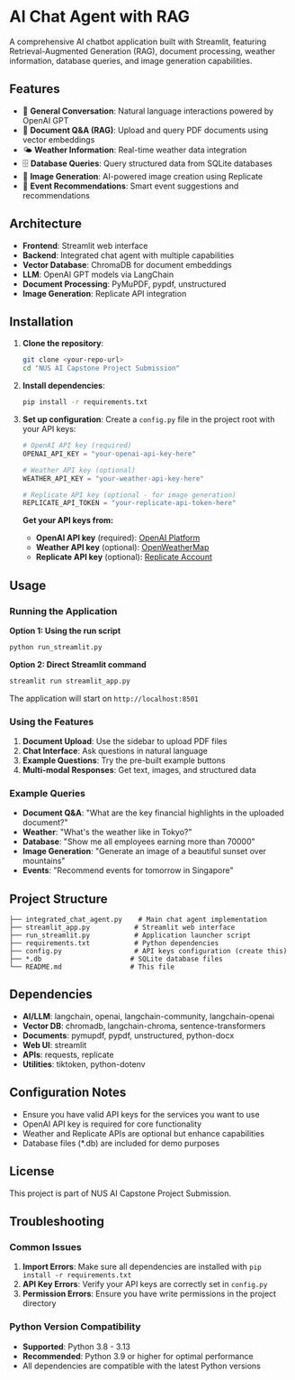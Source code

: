 # AI Chat Agent with RAG

A comprehensive AI chatbot application built with Streamlit, featuring Retrieval-Augmented Generation (RAG), document processing, weather information, database queries, and image generation capabilities.

## Features

- 💬 **General Conversation**: Natural language interactions powered by OpenAI GPT
- 📄 **Document Q&A (RAG)**: Upload and query PDF documents using vector embeddings
- 🌤️ **Weather Information**: Real-time weather data integration
- 🗄️ **Database Queries**: Query structured data from SQLite databases
- 🎨 **Image Generation**: AI-powered image creation using Replicate
- 🎯 **Event Recommendations**: Smart event suggestions and recommendations

## Architecture

- **Frontend**: Streamlit web interface
- **Backend**: Integrated chat agent with multiple capabilities
- **Vector Database**: ChromaDB for document embeddings
- **LLM**: OpenAI GPT models via LangChain
- **Document Processing**: PyMuPDF, pypdf, unstructured
- **Image Generation**: Replicate API integration

## Installation

1. **Clone the repository**:
   ```bash
   git clone <your-repo-url>
   cd "NUS AI Capstone Project Submission"
   ```

2. **Install dependencies**:
   ```bash
   pip install -r requirements.txt
   ```

3. **Set up configuration**:
   Create a `config.py` file in the project root with your API keys:
   ```python
   # OpenAI API key (required)
   OPENAI_API_KEY = "your-openai-api-key-here"
   
   # Weather API key (optional)
   WEATHER_API_KEY = "your-weather-api-key-here"
   
   # Replicate API key (optional - for image generation)
   REPLICATE_API_TOKEN = "your-replicate-api-token-here"
   ```
   
   **Get your API keys from:**
   - **OpenAI API key** (required): [OpenAI Platform](https://platform.openai.com/api-keys)
   - **Weather API key** (optional): [OpenWeatherMap](https://openweathermap.org/api)
   - **Replicate API key** (optional): [Replicate Account](https://replicate.com/account)

## Usage

### Running the Application

**Option 1: Using the run script**
```bash
python run_streamlit.py
```

**Option 2: Direct Streamlit command**
```bash
streamlit run streamlit_app.py
```

The application will start on `http://localhost:8501`

### Using the Features

1. **Document Upload**: Use the sidebar to upload PDF files
2. **Chat Interface**: Ask questions in natural language
3. **Example Questions**: Try the pre-built example buttons
4. **Multi-modal Responses**: Get text, images, and structured data

### Example Queries

- **Document Q&A**: "What are the key financial highlights in the uploaded document?"
- **Weather**: "What's the weather like in Tokyo?"
- **Database**: "Show me all employees earning more than 70000"
- **Image Generation**: "Generate an image of a beautiful sunset over mountains"
- **Events**: "Recommend events for tomorrow in Singapore"

## Project Structure

```
├── integrated_chat_agent.py    # Main chat agent implementation
├── streamlit_app.py           # Streamlit web interface
├── run_streamlit.py           # Application launcher script
├── requirements.txt           # Python dependencies
├── config.py                  # API keys configuration (create this)
├── *.db                      # SQLite database files
└── README.md                 # This file
```

## Dependencies

- **AI/LLM**: langchain, openai, langchain-community, langchain-openai
- **Vector DB**: chromadb, langchain-chroma, sentence-transformers
- **Documents**: pymupdf, pypdf, unstructured, python-docx
- **Web UI**: streamlit
- **APIs**: requests, replicate
- **Utilities**: tiktoken, python-dotenv

## Configuration Notes

- Ensure you have valid API keys for the services you want to use
- OpenAI API key is required for core functionality
- Weather and Replicate APIs are optional but enhance capabilities
- Database files (*.db) are included for demo purposes

## License

This project is part of NUS AI Capstone Project Submission.

## Troubleshooting

### Common Issues

1. **Import Errors**: Make sure all dependencies are installed with `pip install -r requirements.txt`
2. **API Key Errors**: Verify your API keys are correctly set in `config.py`
3. **Permission Errors**: Ensure you have write permissions in the project directory

### Python Version Compatibility

- **Supported**: Python 3.8 - 3.13
- **Recommended**: Python 3.9 or higher for optimal performance
- All dependencies are compatible with the latest Python versions
